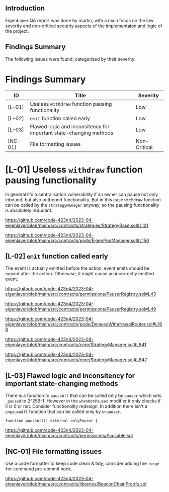 ## Introduction

EigenLayer QA report was done by martin, with a main focus on the low severity and non-critical security aspects of the implementaion and logic of the project.

## Findings Summary

The following issues were found, categorized by their severity:

# Findings Summary

| ID      | Title                                                              | Severity     |
| ------- | ------------------------------------------------------------------ | ------------ |
| [L-01]  | Useless `withdraw` function pausing functionality                  | Low          |
| [L-02]  | `emit` function called early                                       | Low          |
| [L-03]  | Flawed logic and inconsitency for important state-changing methods | Low          |
| [NC-01] | File formatting issues                                             | Non-Critical |

# [L-01] Useless `withdraw` function pausing functionality

In general it's a centralisation vulnerability if an owner can pause not only inbound, but also outbound functionality. But in this case `withdraw` function can be called by the `strategyManager` anyway, so the pausing functionality is absolutely redudant.

https://github.com/code-423n4/2023-04-eigenlayer/blob/main/src/contracts/strategies/StrategyBase.sol#L121

https://github.com/code-423n4/2023-04-eigenlayer/blob/main/src/contracts/pods/EigenPodManager.sol#L150

## [L-02] `emit` function called early

The event is actually emitted before the action, event emits should be moved after the action. Otherwise, it might cause an incorrectly emitted event.

https://github.com/code-423n4/2023-04-eigenlayer/blob/main/src/contracts/permissions/PauserRegistry.sol#L43

https://github.com/code-423n4/2023-04-eigenlayer/blob/main/src/contracts/permissions/PauserRegistry.sol#L49

https://github.com/code-423n4/2023-04-eigenlayer/blob/main/src/contracts/pods/DelayedWithdrawalRouter.sol#L168

https://github.com/code-423n4/2023-04-eigenlayer/blob/main/src/contracts/core/StrategyManager.sol#L841

https://github.com/code-423n4/2023-04-eigenlayer/blob/main/src/contracts/core/StrategyManager.sol#L847

## [L-03] Flawed logic and inconsitency for important state-changing methods

There is a function to `pauseAll` that can be called only by `pauser` which sets `_paused` to 2^256-1. However in the `whenNotPaused` modifier it only checks if it is 0 or not. Consider functionality redesign.
In addition there isn't a `unpauseAll` function that can be called only by `unpauser`.

```solidity
function pauseAll() external onlyPauser {
```

https://github.com/code-423n4/2023-04-eigenlayer/blob/main/src/contracts/permissions/Pausable.sol

## [NC-01] File formatting issues

Use a code formatter to keep code clean & tidy, consider adding the `forge fmt` command pre-commit hook.

https://github.com/code-423n4/2023-04-eigenlayer/blob/main/src/contracts/libraries/BeaconChainProofs.sol
